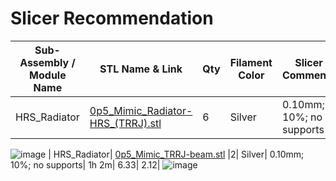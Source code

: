 # Slicer Recommendation 

|  **Sub-Assembly / Module Name** | **STL Name & Link** | **Qty** | **Filament Color** | **Slicer Comments** | **Approx Print Time [h:mm]** | **Approx Filament Used [g]** | **Approx Filament Used [m]** |
| ---- | --- | --- | --- | --- | --- | --- | --- |
| HRS_Radiator| [0p5_Mimic_Radiator-HRS_(TRRJ).stl](https://github.com/ISS-Mimic/Mimic/blob/SpaceTowel-patch-2/EXTRAs/Mini/3D_Printing/HRS_Radiator/0p5_Mimic_Radiator-HRS_(TRRJ).stl) |6| Silver| 0.10mm; 10%; no supports| 5h 20m| 22.62| 7.59|
![image](https://github.com/ISS-Mimic/Mimic/assets/58833710/73057f24-e574-4ab1-b40d-bca2768157d8)
| HRS_Radiator| [0p5_Mimic_TRRJ-beam.stl](https://github.com/ISS-Mimic/Mimic/blob/SpaceTowel-patch-2/EXTRAs/Mini/3D_Printing/HRS_Radiator/0p5_Mimic_TRRJ-beam.stl) |2| Silver| 0.10mm; 10%; no supports| 1h 2m| 6.33| 2.12| 
![image](https://github.com/ISS-Mimic/Mimic/assets/58833710/f17c7ede-0f7d-426b-a32f-641747ef118d)


